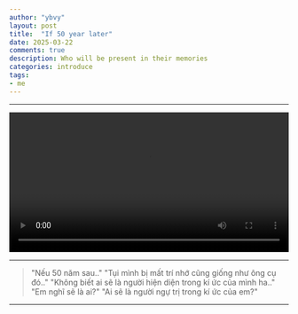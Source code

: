 ```yaml
---
author: "ybvy"
layout: post
title:  "If 50 year later"
date: 2025-03-22
comments: true
description: Who will be present in their memories
categories: introduce
tags: 
- me
---
```


---

<video width="100%" autoplay loop>
    <source src="/assets/video/neu_50_nam_sau.mp4" type="video/mp4">
</video>

---

> "Nếu 50 năm sau.."
> "Tụi mình bị mất trí nhớ cũng giống như ông cụ đó.."
> "Không biết ai sẽ là người hiện diện trong kí ức của mình ha.."
> "Em nghĩ sẽ là ai?"
> "Ai sẽ là người ngự trị trong kí ức của em?"

---